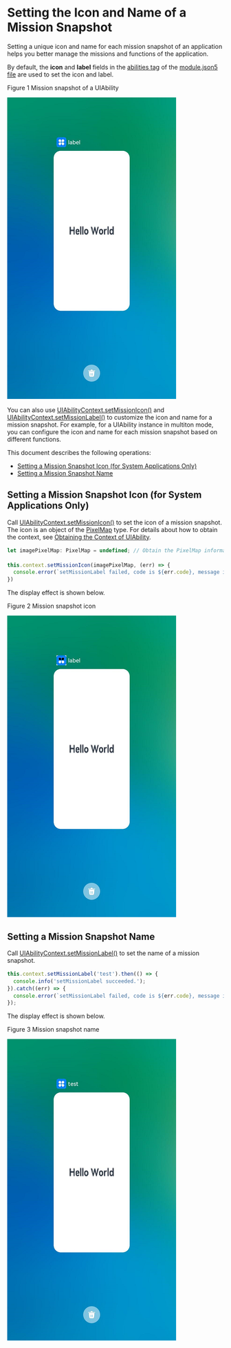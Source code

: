 # Setting the Icon and Name of a Mission Snapshot

Setting a unique icon and name for each mission snapshot of an application helps you better manage the missions and functions of the application.

By default, the **icon** and **label** fields in the [abilities tag](../quick-start/module-configuration-file.md#abilities) of the [module.json5 file](../quick-start/module-configuration-file.md) are used to set the icon and label.

Figure 1 Mission snapshot of a UIAbility

![](figures/mission-list-recent.png)

You can also use [UIAbilityContext.setMissionIcon()](../reference/apis/js-apis-inner-application-uiAbilityContext.md#uiabilitycontextsetmissionicon) and [UIAbilityContext.setMissionLabel()](../reference/apis/js-apis-inner-application-uiAbilityContext.md#uiabilitycontextsetmissionlabel) to customize the icon and name for a mission snapshot. For example, for a UIAbility instance in multiton mode, you can configure the icon and name for each mission snapshot based on different functions.

This document describes the following operations:

- [Setting a Mission Snapshot Icon (for System Applications Only)](#setting-a-mission-snapshot-icon-for-system-applications-only)
- [Setting a Mission Snapshot Name](#setting-a-mission-snapshot-name)

## Setting a Mission Snapshot Icon (for System Applications Only)

Call [UIAbilityContext.setMissionIcon()](../reference/apis/js-apis-inner-application-uiAbilityContext.md#uiabilitycontextsetmissionicon) to set the icon of a mission snapshot. The icon is an object of the [PixelMap](../reference/apis/js-apis-image.md#pixelmap7) type. For details about how to obtain the context, see [Obtaining the Context of UIAbility](uiability-usage.md#obtaining-the-context-of-uiability).
```ts
let imagePixelMap: PixelMap = undefined; // Obtain the PixelMap information.

this.context.setMissionIcon(imagePixelMap, (err) => {
  console.error(`setMissionLabel failed, code is ${err.code}, message is ${err.message}`);
})
```

The display effect is shown below.

Figure 2 Mission snapshot icon

![](figures/mission-set-task-snapshot-icon.png)

## Setting a Mission Snapshot Name

Call [UIAbilityContext.setMissionLabel()](../reference/apis/js-apis-inner-application-uiAbilityContext.md#uiabilitycontextsetmissionlabel) to set the name of a mission snapshot.

```ts
this.context.setMissionLabel('test').then(() => {
  console.info('setMissionLabel succeeded.');
}).catch((err) => {
  console.error(`setMissionLabel failed, code is ${err.code}, message is ${err.message}`);
});
```

The display effect is shown below.

Figure 3 Mission snapshot name

![](figures/mission-set-task-snapshot-label.png)
